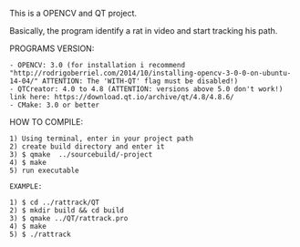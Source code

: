 This is a OPENCV and QT project.

Basically, the program identify a rat in video and start tracking his path.

PROGRAMS VERSION:

    - OPENCV: 3.0 (for installation i recommend "http://rodrigoberriel.com/2014/10/installing-opencv-3-0-0-on-ubuntu-14-04/" ATTENTION: The 'WITH-QT' flag must be disabled!)
    - QTCreator: 4.0 to 4.8 (ATTENTION: versions above 5.0 don't work!) link here: https://download.qt.io/archive/qt/4.8/4.8.6/
    - CMake: 3.0 or better
    
HOW TO COMPILE:

    1) Using terminal, enter in your project path
    2) create build directory and enter it
    3) $ qmake  ../sourcebuild/-project
    4) $ make
    5) run executable
    
    EXAMPLE:
    
    1) $ cd ../rattrack/QT
    2) $ mkdir build && cd build
    3) $ qmake ../QT/rattrack.pro
    4) $ make
    5) $ ./rattrack